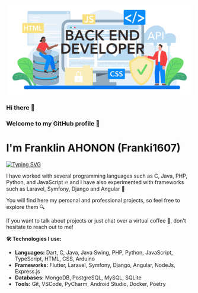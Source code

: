 ![Backend Developper Picture](image.jpg)

### Hi there 👋

### Welcome to my GitHub profile 🎉
<h1>
I'm <b>Franklin AHONON (Franki1607)</b>
</h1>

[![Typing SVG](https://readme-typing-svg.herokuapp.com?font=Fira+Code&pause=1000&color=FF8400&random=false&width=435&lines=Full+Stack+Developer;Passionate+And+Versatile+Developer)](https://git.io/typing-svg)

I have worked with several programming languages such as C, Java, PHP, Python, and JavaScript 🔥 and I have also experimented with frameworks such as Laravel, Symfony, Django and Angular 🚀

You will find here my personal and professional projects, so feel free to explore them 🔍

If you want to talk about projects or just chat over a virtual coffee 🍵, don't hesitate to reach out to me!

<!--**🚧 Under development: **
- Project X 
- Project Y
-->

**🛠 Technologies I use:**
- **Languages:** Dart, C, Java, Java Swing, PHP, Python, JavaScript, TypeScript, HTML, CSS, Arduino 
- **Frameworks:** Flutter, Laravel, Symfony, Django, Angular, NodeJs,  Express.js
- **Databases:** MongoDB, PostgreSQL, MySQL, SQLite
- **Tools:** Git, VSCode, PyCharm, Android Studio, Docker, Poetry

<!--
**Franki1607/Franki1607** is a ✨ _special_ ✨ repository because its `README.md` (this file) appears on your GitHub profile.

Here are some ideas to get you started:

- 🔭 I’m currently working on ...
- 🌱 I’m currently learning ...
- 👯 I’m looking to collaborate on ...
- 🤔 I’m looking for help with ...
- 💬 Ask me about ...
- 📫 How to reach me: ...
- 😄 Pronouns: ...
- ⚡ Fun fact: ...
-->
